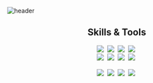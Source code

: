 ![header](https://capsule-render.vercel.app/api?type=waving&color=gradient&height=300&section=header&text=Hola!%20Seungjun's%20GitHub%20)

<h2 class="heading-element" dir="auto" style="text-align: center;">Skills & Tools</h2>

<div align="center">
  <img src="https://img.shields.io/badge/Java-707070?style=flat-square&logo=Java&logoColor=white"/>&nbsp;
  <img src="https://img.shields.io/badge/Spring-707070?style=flat-square&logo=Spring&logoColor=white"/>&nbsp;
  <img src="https://img.shields.io/badge/Spring JPA-707070?style=flat-square&logo=Spring-JPA&logoColor=white"/>&nbsp;
  <img src="https://img.shields.io/badge/Spring Security-707070?style=flat-square&logo=springsecurity&logoColor=white"/>&nbsp;
</div>

<div align="center">
  <img src="https://img.shields.io/badge/Dart-707070?style=flat-square&logo=Dart&logoColor=white"/>&nbsp;
  <img src="https://img.shields.io/badge/flutter-707070?style=flat-square&logo=flutter&logoColor=white"/>&nbsp;
  <img src="https://img.shields.io/badge/postgresql-707070?style=flat-square&logo=postgresql&logoColor=white"/>&nbsp;
  <img src="https://img.shields.io/badge/Docker-707070?style=flat-square&logo=Docker&logoColor=white"/>&nbsp;
</div>&nbsp&nbsp

<div align="center">
  <img src="https://img.shields.io/badge/macos-000000?style=flat-square&logo=macos&logoColor=white"/>&nbsp;
  <img src="https://img.shields.io/badge/intellijidea-000000?style=flat-square&logo=intellijidea&logoColor=white"/>&nbsp;
  <img src="https://img.shields.io/badge/github-000000?style=flat-square&logo=github&logoColor=white"/>&nbsp;
  <img src="https://img.shields.io/badge/notion-000000?style=flat-square&logo=notion&logoColor=white"/>&nbsp;
</div>





<!--
**ZeroZoa/ZeroZoa** is a ✨ _special_ ✨ repository because its `README.md` (this file) appears on your GitHub profile.

Here are some ideas to get you started:

- 🔭 I’m currently working on ...
- 🌱 I’m currently learning ...
- 👯 I’m looking to collaborate on ...
- 🤔 I’m looking for help with ...
- 💬 Ask me about ...
- 📫 How to reach me: ...
- 😄 Pronouns: ...
- ⚡ Fun fact: ...
-->
